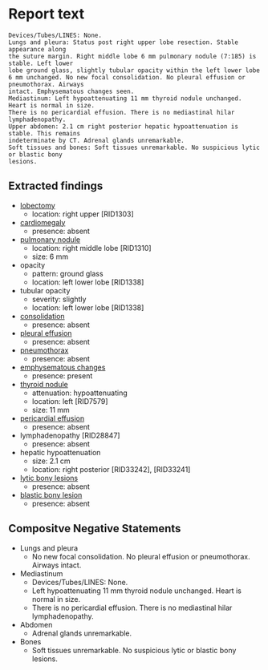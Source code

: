# Report text

```text
Devices/Tubes/LINES: None.
Lungs and pleura: Status post right upper lobe resection. Stable appearance along
the suture margin. Right middle lobe 6 mm pulmonary nodule (7:185) is stable. Left lower
lobe ground glass, slightly tubular opacity within the left lower lobe 6 mm unchanged. No new focal consolidation. No pleural effusion or pneumothorax. Airways
intact. Emphysematous changes seen.
Mediastinum: Left hypoattenuating 11 mm thyroid nodule unchanged. Heart is normal in size.
There is no pericardial effusion. There is no mediastinal hilar lymphadenopathy.
Upper abdomen: 2.1 cm right posterior hepatic hypoattenuation is stable. This remains
indeterminate by CT. Adrenal glands unremarkable.
Soft tissues and bones: Soft tissues unremarkable. No suspicious lytic or blastic bony
lesions.
```

## Extracted findings

- [lobectomy](../../definitions/hood/lobectomy.md)
  - location: right upper \[RID1303\]
- [cardiomegaly](../../definitions/upmedic/Cardiomegaly.cde.md)
  - presence: absent
- [pulmonary nodule](../../definitions/hood/pulmonary-nodule.md)
  - location: right middle lobe \[RID1310\]
  - size: 6 mm
- opacity
  - pattern: ground glass
  - location: left lower lobe \[RID1338\]
- tubular opacity
  - severity: slightly
  - location: left lower lobe \[RID1338\]
- [consolidation](../../definitions/smartreporting/consolidation.txt)
  - presence: absent
- [pleural effusion](../../definitions/hood/pleural-effusion.md)
  - presence: absent
- [pneumothorax](../../definitions/hood/pneumothorax.md)
  - presence: absent
- [emphysematous changes](../../definitions/hood/emphysema.md)
  - presence: present
- [thyroid nodule](../../definitions/hood/thyroid-nodule.md)
  - attenuation: hypoattenuating
  - location: left \[RID7579\]
  - size: 11 mm
- [pericardial effusion](../../definitions/hood/pericardial-effusion.md)
  - presence: absent
- lymphadenopathy \[RID28847\]
  - presence: absent
- hepatic hypoattenuation
  - size:  2.1 cm
  - location: right posterior \[RID33242\], \[RID33241\]
- [lytic bony lesions](../../definitions/hood/lytic-lesion.md)
  - presence: absent
- [blastic bony lesion](../../definitions/hood/sclerotic-lesion.md)
  - presence: absent

## Compositve Negative Statements

- Lungs and pleura
  - No new focal consolidation. No pleural effusion or pneumothorax. Airways intact.
- Mediastinum
  - Devices/Tubes/LINES: None.
  - Left hypoattenuating 11 mm thyroid nodule unchanged. Heart is normal in size.
  - There is no pericardial effusion. There is no mediastinal hilar lymphadenopathy.
- Abdomen
  - Adrenal glands unremarkable.
- Bones
  - Soft tissues unremarkable. No suspicious lytic or blastic bony lesions.
